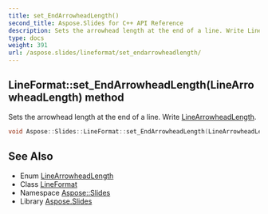 ```yaml
---
title: set_EndArrowheadLength()
second_title: Aspose.Slides for C++ API Reference
description: Sets the arrowhead length at the end of a line. Write LineArrowheadLength.
type: docs
weight: 391
url: /aspose.slides/lineformat/set_endarrowheadlength/
---
```

## LineFormat::set_EndArrowheadLength(LineArrowheadLength) method


Sets the arrowhead length at the end of a line. Write [LineArrowheadLength](../../linearrowheadlength/).

```cpp
void Aspose::Slides::LineFormat::set_EndArrowheadLength(LineArrowheadLength value) override
```

## See Also

* Enum [LineArrowheadLength](../../linearrowheadlength/)
* Class [LineFormat](../)
* Namespace [Aspose::Slides](../../)
* Library [Aspose.Slides](../../../)